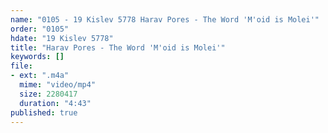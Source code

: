 ```yaml
---
name: "0105 - 19 Kislev 5778 Harav Pores - The Word 'M'oid is Molei'"
order: "0105"
hdate: "19 Kislev 5778"
title: "Harav Pores - The Word 'M'oid is Molei'"
keywords: []
file:
- ext: ".m4a"
  mime: "video/mp4"
  size: 2280417
  duration: "4:43"
published: true
---
```


